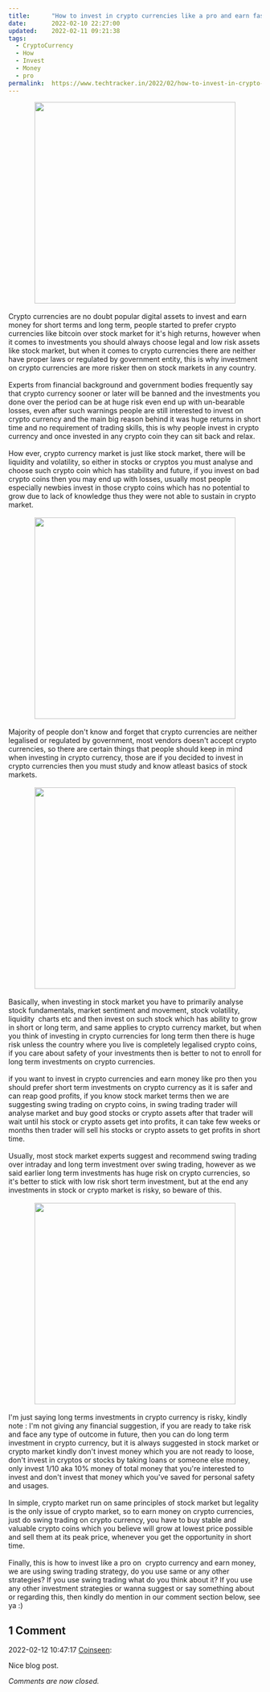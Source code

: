 ```yaml
---
title:		"How to invest in crypto currencies like a pro and earn fast profits."
date:		2022-02-10 22:27:00
updated:	2022-02-11 09:21:38
tags: 
  - CryptoCurrency
  - How
  - Invest
  - Money
  - pro	
permalink:	https://www.techtracker.in/2022/02/how-to-invest-in-crypto-currencies-like.html
---
```


<div class="separator" style="clear: both; text-align: center;">
  <a href="https://lh3.googleusercontent.com/-ebHSYczEu2E/YgVEFIMHVWI/AAAAAAAAJGM/t7-l2RRR9boN2IF1kJkQOihGnIUNFS2pwCNcBGAsYHQ/s1600/1644512271827262-0.png" imageanchor="1" style="margin-left: 1em; margin-right: 1em;">
    <img border="0" src="https://lh3.googleusercontent.com/-ebHSYczEu2E/YgVEFIMHVWI/AAAAAAAAJGM/t7-l2RRR9boN2IF1kJkQOihGnIUNFS2pwCNcBGAsYHQ/s1600/1644512271827262-0.png" width="400">
  </a>
</div><div><br></div><div>Crypto currencies are no doubt popular digital assets to invest and earn money for short terms and long term, people started to prefer crypto currencies like bitcoin over stock market for it's high returns, however when it comes to investments you should always choose legal and low risk assets like stock market, but when it comes to crypto currencies there are neither have proper laws or regulated by government entity, this is why investment on crypto currencies are more risker then on stock markets in any country.</div><div><br></div><div>Experts from financial background and government bodies frequently say that crypto currency sooner or later will be banned and the investments you done over the period can be at huge risk even end up with un-bearable losses, even after such warnings people are still interested to invest on crypto currency and the main big reason behind it was huge returns in short time and no requirement of trading skills, this is why people invest in crypto currency and once invested in any crypto coin they can sit back and relax.</div><div><br></div><div>How ever, crypto currency market is just like stock market, there will be liquidity and volatility, so either in stocks or cryptos you must analyse and choose such crypto coin which has stability and future, if you invest on bad crypto coins then you may end up with losses, usually most people especially newbies invest in those crypto coins which has no potential to grow due to lack of knowledge thus they were not able to sustain in crypto market.</div><div><br></div><div><div class="separator" style="clear: both; text-align: center;">
  <a href="https://lh3.googleusercontent.com/-ikz22yPEB8c/YgXdR-oXUgI/AAAAAAAAJGc/fTdE85URMywDbnsMQjBC80qlxdqpqssBgCNcBGAsYHQ/s1600/1644551491655098-0.png" imageanchor="1" style="margin-left: 1em; margin-right: 1em;">
    <img border="0" src="https://lh3.googleusercontent.com/-ikz22yPEB8c/YgXdR-oXUgI/AAAAAAAAJGc/fTdE85URMywDbnsMQjBC80qlxdqpqssBgCNcBGAsYHQ/s1600/1644551491655098-0.png" width="400">
  </a>
</div><br></div><div>Majority of people don't know and forget that crypto currencies are neither legalised or regulated by government, most vendors doesn't accept crypto currencies, so there are certain things that people should keep in mind when investing in crypto currency, those are if you decided to invest in crypto currencies then you must study and know atleast basics of stock markets.</div><div><br></div><div><div class="separator" style="clear: both; text-align: center;">
  <a href="https://lh3.googleusercontent.com/-af4Wjq7JG2o/YgXdQkwivEI/AAAAAAAAJGY/Fomftv-saD4FXOmtyIvXGSN5V4pzO_JNACNcBGAsYHQ/s1600/1644551486927695-1.png" imageanchor="1" style="margin-left: 1em; margin-right: 1em;">
    <img border="0" src="https://lh3.googleusercontent.com/-af4Wjq7JG2o/YgXdQkwivEI/AAAAAAAAJGY/Fomftv-saD4FXOmtyIvXGSN5V4pzO_JNACNcBGAsYHQ/s1600/1644551486927695-1.png" width="400">
  </a>
</div><br></div><div>Basically, when investing in stock market you have to primarily analyse stock fundamentals, market sentiment and movement, stock volatility, liquidity&nbsp; charts etc and then invest on such stock which has ability to grow in short or long term, and same applies to crypto currency market, but when you think of investing in crypto currencies for long term then there is huge risk unless the country where you live is completely legalised crypto coins, if you care about safety of your investments then is better to not to enroll for long term investments on crypto currencies.</div><div><br></div><div>if you want to invest in crypto currencies and earn money like pro then you should prefer short term investments on crypto currency as it is safer and can reap good profits, if you know stock market terms then we are suggesting swing trading on crypto coins, in swing trading trader will analyse market and buy good stocks or crypto assets after that trader will wait until his stock or crypto assets get into profits, it can take few weeks or months then trader will sell his stocks or crypto assets to get profits in short time.</div><div><br></div><div>Usually, most stock market experts suggest and recommend swing trading over intraday and long term investment over swing trading, however as we said earlier long term investments has huge risk on crypto currencies, so it's better to stick with low risk short term investment, but at the end any investments in stock or crypto market is risky, so beware of this.</div><div><br></div><div><div class="separator" style="clear: both; text-align: center;">
  <a href="https://lh3.googleusercontent.com/-_KQ17M3Mz3I/YgXdPFt4EII/AAAAAAAAJGU/GCSx4onI8RMMl_UUoCq5hP9Y-NwGjvO5gCNcBGAsYHQ/s1600/1644551480711483-2.png" imageanchor="1" style="margin-left: 1em; margin-right: 1em;">
    <img border="0" src="https://lh3.googleusercontent.com/-_KQ17M3Mz3I/YgXdPFt4EII/AAAAAAAAJGU/GCSx4onI8RMMl_UUoCq5hP9Y-NwGjvO5gCNcBGAsYHQ/s1600/1644551480711483-2.png" width="400">
  </a>
</div><br></div><div>I'm just saying long terms investments in crypto currency is risky, kindly note : I'm not giving any financial suggestion, if you are ready to take risk and face any type of outcome in future, then you can do long term investment in crypto currency, but it is always suggested in stock market or crypto market kindly don't invest money which you are not ready to loose, don't invest in cryptos or stocks by taking loans or someone else money, only invest 1/10 aka 10% money of total money that you're interested to invest and don't invest that money which you've saved for personal safety and usages.</div><div><br></div><div>In simple, crypto market run on same principles of stock market but legality is the only issue of crypto market, so to earn money on crypto currencies, just do swing trading on crypto currency, you have to buy stable and valuable crypto coins which you believe will grow at lowest price possible and sell them at its peak price, whenever you get the opportunity in short time.</div><div><br></div><div>Finally, this is how to invest like a pro on&nbsp; crypto currency and earn money, we are using swing trading strategy, do you use same or any other strategies? If you use swing trading what do you think about it? If you use any other investment strategies or wanna suggest or say something about or regarding this, then kindly do mention in our comment section below, see ya :)</div>

<div class="comments">
	<div class="comments-header"><h2>1 Comment</h2></div>
	<div class="comments-body">
			<div class="comment" id="comment-3894422188792853462">
				<p class="comment-header">
					<date datetime="2022-02-12T10:47:17.274+05:30">2022-02-12 10:47:17</date> 
					<a href="https://www.blogger.com/profile/06458528051344862971" rel="nofollow">Coinseen</a>:
				</p>
				<div class="comment-content"><p>Nice blog post.</p></div>
				<div class="comment-footer"></div>
			</div></div>
	<p class="comments-footer"><em>Comments are now closed.</em></p>
</div>